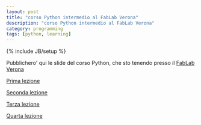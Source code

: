 ```yaml
---
layout: post
title: "corso Python intermedio al FabLab Verona"
description: "corso Python intermedio al FabLab Verona"
category: programming
tags: [python, learning]
---
```

{% include JB/setup %}

Pubblichero' qui le slide del corso Python, che sto tenendo presso il [FabLab Verona](http://www.veronafablab.it)

[Prima lezione](http://ilmanzo.github.io/files/corso_python_intermedio_fablab_2016/pylezione1.html)

[Seconda lezione](http://ilmanzo.github.io/files/corso_python_intermedio_fablab_2016/pylezione2.html)

[Terza lezione](http://ilmanzo.github.io/files/corso_python_intermedio_fablab_2016/pylezione3.html)

[Quarta lezione](http://ilmanzo.github.io/files/corso_python_intermedio_fablab_2016/pylezione4.html)
